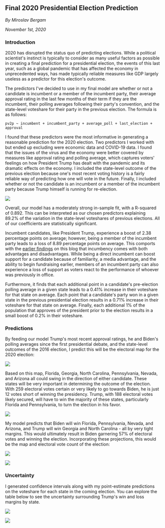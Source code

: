 ## Final 2020 Presidential Election Prediction

_By Miroslav Bergam_

_November 1st, 2020_

### Introduction

2020 has disrupted the status quo of predicting elections. While a political scientist's instinct is typically to consider as many useful factors as possible in creating a final prediction for a presidential election, the events of this last year, such as a global pandemic that has affected the economy in unprecedented ways, has made typically reliable measures like GDP largely useless as a predictor for this election's outcome. 

The predictors I've decided to use in my final model are whether or not a candidate is incumbent or a member of the incumbent party, their average approval rating in the last few months of their term if they are the incumbent, their polling averages following their party's convention, and the state-level voteshare for their party in the previous election. The formula is as follows: 

`pv2p ~ incumbent + incumbent_party + average_poll + last_election + approval`

I found that these predictors were the most informative in generating a reasonable prediction for the 2020 election. Two predictors I worked with but ended up excluding were economic data and COVID-19 data. I found that the issues of the virus and the economy were better covered by measures like approval rating and polling average, which captures voters' feelings on how President Trump has dealt with the pandemic and its dramatic effects on the economy. I included the state-level outcome of the previous election because one's most recent voting history is a fairly reliable way of predicting how one will vote in the future. Finally, I included whether or not the candidate is an incumbent or a member of the incumbent party because Trump himself is running for re-election.

![](../figures/summarytable.png)

Overall, our model has a moderately strong in-sample fit, with a R-squared of 0.892. This can be interpreted as our chosen predictors explaining 89.2% of the variation in the state-level voteshares of previous elections. All of our coefficients are statistically significant.  

Incumbent candidates, like President Trump, experience a boost of 2.38 percentage points on average; however, being a member of the incumbent party leads to a loss of 8.89 percentage points on average. This comports with the [earlier findings](posts/blog4.md) on this blog that incumbency comes with both advantages and disadvantages. While being a direct incumbent can boost support for a candidate because of familiarity, a media advantage, and the ability to begin fundraising earlier, members of an incumbent party can also experience a loss of support as voters react to the performance of whoever was previously in office.

Furthermore, it finds that each additional point in a candidate's pre-election polling average in a given state leads to a 0.41% increase in their voteshare for that state on average. Each point that a candidate's party won in a given state in the previous presidential election results in a 0.71% increase in their voteshare for that state on average. Finally, each additional 1% of the population that approves of the president prior to the election results in a small boost of 0.2% in their voteshare.

### Predictions

By feeding our model Trump's most recent approval ratings, he and Biden's polling averages since the first presidential debate, and the state-level outcomes of the 2016 election, I predict this will be the electoral map for the 2020 election:

![](../figures/finalpredmap.jpg)

Based on this map, Florida, Georgia, North Carolina, Pennsylvania, Nevada, and Arizona all could swing in the direction of either candidate. These states will be very important in determining the outcome of the election. With 259 electoral votes certain or very likely to go towards Biden, he is just 12 votes short of winning the presidency. Trump, with 188 electoral votes likely secured, will have to win the majority of these states, particularly Florida and Pennsylvania, to turn the election in his favor. 

![](../figures/finalelectoral.jpg)

My model predicts that Biden will win Florida, Pennsylvania, Nevada, and Arizona, and Trump will win Georgia and North Carolina - all by very tight margins. This would ultimately result in Biden garnering 57% of electoral votes and winning the election. Incorporating these projections, this would be the map and electoral vote count of the election: 

![](../figures/finalwinnermap.jpg)

![](../figures/electoralwinner.jpg)

### Uncertainty

I generated confidence intervals along with my point-estimate predictions on the voteshare for each state in the coming election. You can explore the table below to see the uncertainty surrounding Trump's win and loss margins by state. 


![](../figures/statepreds.jpg)

![](../figures/statepreds2.jpg)